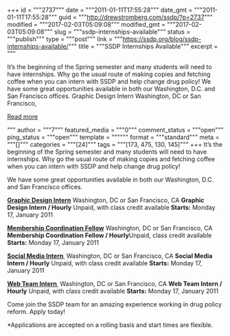 +++
id = """2737"""
date = """2011-01-11T17:55:28"""
date_gmt = """2011-01-11T17:55:28"""
guid = """http://drewstromberg.com/ssdp/?p=2737"""
modified = """2017-02-03T05:09:08"""
modified_gmt = """2017-02-03T05:09:08"""
slug = """ssdp-internships-available"""
status = """publish"""
type = """post"""
link = """https://ssdp.org/blog/ssdp-internships-available/"""
title = """SSDP Internships Available"""
excerpt = """<p>It&#8217;s the beginning of the Spring semester and many students will need to have internships. Why go the usual route of making copies and fetching coffee when you can intern with SSDP and help change drug policy! We have some great opportunities available in both our Washington, D.C. and San Francisco offices. Graphic Design Intern Washington, DC or San Francisco,</p>
<div class="h10"></div>
<p><a class="more-link2 flat" href="https://ssdp.org/blog/ssdp-internships-available/">Read more</a></p>
"""
author = """7"""
featured_media = """0"""
comment_status = """open"""
ping_status = """open"""
template = """"""
format = """standard"""
meta = """[]"""
categories = """[24]"""
tags = """[173, 475, 130, 145]"""
+++
It&#8217;s the beginning of the Spring semester and many students will need to have internships. Why go the usual route of making copies and fetching coffee when you can intern with SSDP and help change drug policy!

We have some great opportunities available in both our Washington, D.C. and San Francisco offices.

<strong><a href="http://ssdp.org/about/job-opportunities/internships-and-fellowships/graphic-design-intern" target="_parent">Graphic Design Intern</a></strong>
Washington, DC or San Francisco, CA
<strong>Graphic Design Intern / Hourly</strong>
Unpaid, with class credit available<strong>
<strong>Starts</strong>:</strong> Monday 17, January 2011

<a href="http://ssdp.org/about/job-opportunities/internships-and-fellowships/membership-coordination-fellow"><strong>Membership Coordination Fellow</strong></a>
Washington, DC or San Francisco, CA
<strong>Membership Coordination Fellow / Hourly</strong>Unpaid, class credit available
<strong><strong>Starts</strong>:</strong> Monday 17, January 2011

<a href="http://ssdp.org/about/job-opportunities/internships-and-fellowships/social-media-intern"><strong>Social Media Intern </strong></a>
Washington, DC or San Francisco, CA
<strong>Social Media Intern / Hourly</strong>
Unpaid, with class credit available
<strong>Starts:</strong> Monday 17, January 2011

<strong><a href="http://ssdp.org/about/job-opportunities/internships-and-fellowships/web-team-intern">Web Team Intern </a></strong>
Washington, DC or San Francisco, CA
<strong>Web Team Intern / Hourly</strong>
Unpaid, with class credit available
<strong>Starts:</strong> Monday 17, January 2011

Come join the SSDP team for an amazing experience working in drug policy reform. Apply today!


*Applications are accepted on a rolling basis and start times are flexible.
